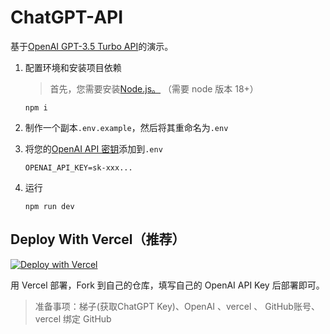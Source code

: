 # ChatGPT-API

基于[OpenAI GPT-3.5 Turbo API](https://platform.openai.com/docs/guides/chat)的演示。

1. 配置环境和安装项目依赖

   > 首先，您需要安装[Node.js。](https://nodejs.org/) （需要 node 版本 18+）

   ```shell
   npm i
   ```

2. 制作一个副本`.env.example`，然后将其重命名为`.env`
3. 将您的[OpenAI API 密钥](https://platform.openai.com/account/api-keys)添加到`.env`
   ```
   OPENAI_API_KEY=sk-xxx...
   ```
4. 运行
   ```shell
   npm run dev
   ```

## Deploy With Vercel（推荐）

[![Deploy with Vercel](https://vercel.com/button)](https://vercel.com/new/clone?repository-url=https://github.com/TsingYi1263/ChatGPT&env=OPENAI_API_KEY&envDescription=OpenAI%20API%20Key&envLink=https://platform.openai.com/account/api-keys)

用 Vercel 部署，Fork 到自己的仓库，填写自己的 OpenAI API Key 后部署即可。

> 准备事项：梯子(获取ChatGPT Key)、OpenAI 、vercel 、 GitHub账号、vercel 绑定 GitHub
